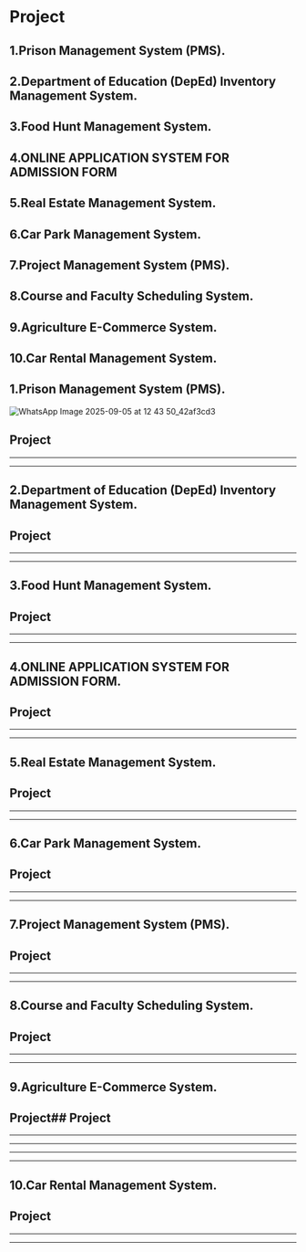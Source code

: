 # Project
## 1.Prison Management System (PMS).
## 2.Department of Education (DepEd) Inventory Management System.
## 3.Food Hunt Management System.
## 4.ONLINE APPLICATION SYSTEM FOR ADMISSION FORM
## 5.Real Estate Management System.
## 6.Car Park Management System.
## 7.Project Management System (PMS).
## 8.Course and Faculty Scheduling System.
## 9.Agriculture E-Commerce System.
## 10.Car Rental Management System.


## 1.Prison Management System (PMS).
![WhatsApp Image 2025-09-05 at 12 43 50_42af3cd3](https://github.com/user-attachments/assets/55e2f76b-8b17-463a-8eed-cc7122c2db62)
## Project
***
***
## 2.Department of Education (DepEd) Inventory Management System.
## Project
***
***
## 3.Food Hunt Management System.
## Project
***
***
## 4.ONLINE APPLICATION SYSTEM FOR ADMISSION FORM.
## Project
***
***
## 5.Real Estate Management System.
## Project
***
***
## 6.Car Park Management System.
## Project
***
***
## 7.Project Management System (PMS).
## Project
***
***
## 8.Course and Faculty Scheduling System.
## Project
***
***
## 9.Agriculture E-Commerce System.
## Project## Project
***
***
***
***
## 10.Car Rental Management System.
## Project
***
***
